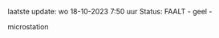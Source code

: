 laatste update: 
wo 18-10-2023  7:50   uur 
Status: FAALT - geel - 
<div class="service Y">microstation</div>